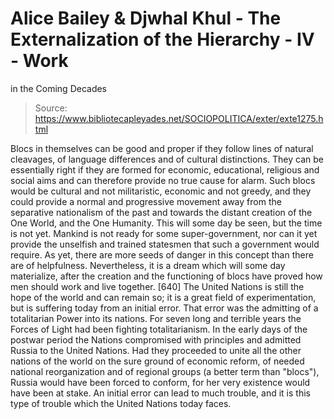 # Alice Bailey & Djwhal Khul - The Externalization of the Hierarchy - IV - Work
in the Coming Decades

> Source: https://www.bibliotecapleyades.net/SOCIOPOLITICA/exter/exte1275.html

Blocs in themselves can be good and proper if they follow lines of natural cleavages, of language differences and of cultural distinctions. They can be essentially right if they are formed for economic, educational, religious and social aims and can therefore provide no true cause for alarm. Such blocs would be cultural and not militaristic, economic and not greedy, and they could provide a normal and progressive movement away from the separative nationalism of the past and towards the distant creation of the One World, and the One Humanity. This will some day be seen, but the time is not yet. Mankind is not ready for some super-government, nor can it yet provide the unselfish and trained statesmen that such a government would require. As yet, there are more seeds of danger in this concept than there are of helpfulness. Nevertheless, it is a dream which will some day materialize, after the creation and the functioning of blocs have proved how men should work and live together. [640]
The United Nations is still the hope of the world and can remain so; it is a great field of experimentation, but is suffering today from an initial error. That error was the admitting of a totalitarian Power into its nations. For seven long and terrible years the Forces of Light had been fighting totalitarianism. In the early days of the postwar period the Nations compromised with principles and admitted Russia to the United Nations. Had they proceeded to unite all the other nations of the world on the sure ground of economic reform, of needed national reorganization and of regional groups (a better term than "blocs"), Russia would have been forced to conform, for her very existence would have been at stake. An initial error can lead to much trouble, and it is this type of trouble which the United Nations today faces.
